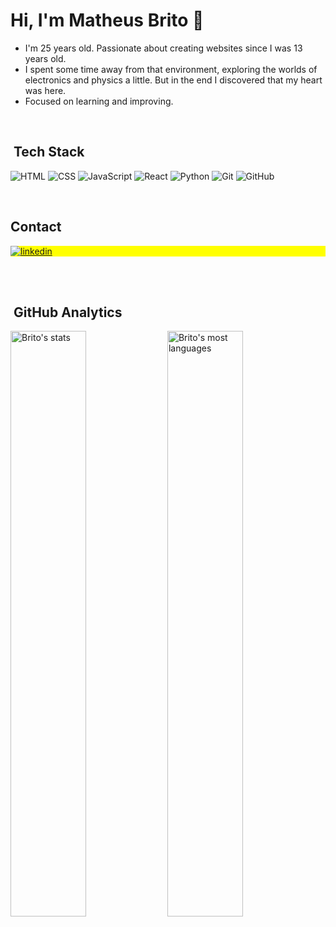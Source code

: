 <!--
<img align="right" height="530em" src="https://raw.githubusercontent.com/gist/maykbrito/618ef18e3bbb7cdfd200f3a4fc1aabc6/raw/201d47c76006c99fe0dc55ea92e76bdca5537f08/githubcard.svg"/>
-->
<h1 align="left">Hi, I'm Matheus Brito 👋</h1>

- I'm 25 years old. Passionate about creating websites since I was 13 years old. 
- I spent some time away from that environment, exploring the worlds of electronics and physics a little. But in the end I discovered that my heart was here. 
- Focused on learning and improving.


<!--

- 🔥 Front-End Developer focused on learning and improving.

- 💬 Ask me about **HTML, CSS, JavaScript, React**

-->


<br>

## &nbsp;Tech Stack

![HTML](https://img.shields.io/badge/-HTML-05122A?style=for-the-badge&logo=HTML5)
![CSS](https://img.shields.io/badge/-CSS-05122A?style=for-the-badge&logo=CSS3&logoColor=1572B6)
![JavaScript](https://img.shields.io/badge/-JavaScript-05122A?style=for-the-badge&logo=javascript)
![React](https://img.shields.io/badge/-React-05122A?style=for-the-badge&logo=react)
![Python](https://img.shields.io/badge/-Python-05122A?style=for-the-badge&logo=python)
![Git](https://img.shields.io/badge/-Git-05122A?style=for-the-badge&logo=git)
![GitHub](https://img.shields.io/badge/-GitHub-05122A?style=for-the-badge&logo=github)

<br>


## Contact

<p align="left" style="background:yellow">
<!--
<a href="https://codepen.io/maykbrito" target="_blank">
  <img align="center" src="https://img.shields.io/badge/-maykbrito-05122A?style=flat&logo=codepen" alt="codepen"/>
</a>
<a href="https://instagram.com/maykbrito" target="_blank">
 <img align="center" src="https://img.shields.io/badge/-maykbrito-05122A?style=flat&logo=instagram" alt="instagram"/>
</a>
-->
<a href="https://linkedin.com/in/britodev" target="_blank">
  <img align="center" src="https://img.shields.io/badge/-MatheusBrito-05122A?style=for-the-badge&logo=linkedin" alt="linkedin"/>
</a>
</p>

<br><br>

## &nbsp;GitHub Analytics

<p align="left">
<img width="49%" src="https://github-readme-stats.vercel.app/api?username=brit0dev&show_icons=true&theme=github_dark" alt="Brito's stats"/>
<img width="49%" src="https://github-readme-stats.vercel.app/api/top-langs/?username=brit0dev&layout=compact&theme=github_dark" alt="Brito's most languages"/>
</p>

<!--
![HTML](https://img.shields.io/badge/-HTML-05122A?style=flat-square&logo=HTML5)&nbsp;
![CSS](https://img.shields.io/badge/-CSS-05122A?style=flat-square&logo=CSS3&logoColor=1572B6)&nbsp;
![JavaScript](https://img.shields.io/badge/-JavaScript-05122A?style=flat-square&logo=javascript)&nbsp;
![React](https://img.shields.io/badge/-React-05122A?style=flat-square&logo=react)&nbsp;
![Python](https://img.shields.io/badge/-Python-05122A?style=flat-square&logo=python)&nbsp;
![Git](https://img.shields.io/badge/-Git-05122A?style=flat-square&logo=git)&nbsp;
![GitHub](https://img.shields.io/badge/-GitHub-05122A?style=flat-square&logo=github)&nbsp;

-->



<!--
<img width="490em" src="https://github-readme-twitter-gazf.vercel.app/api?id=maykbrito&layout=wide&show_reply=off&show_retweet=off" />


<img src="https://raw.githubusercontent.com/kaueMarques/kaueMarques/master/hi.gif" height="30px">
<p align="left"> <img src="https://komarev.com/ghpvc/?username=maykbrito&color=yellow" alt="Profile views" /> </p>

- 🔭 I’m currently working on ...
- 🌱 I’m currently learning ...
- 👯 I’m looking to collaborate on ...
- 🤔 I’m looking for help with ...
- 💬 Ask me about ...
- 📫 How to reach me: ...
- 😄 Pronouns: ...
- ⚡ Fun fact: ...
-->
